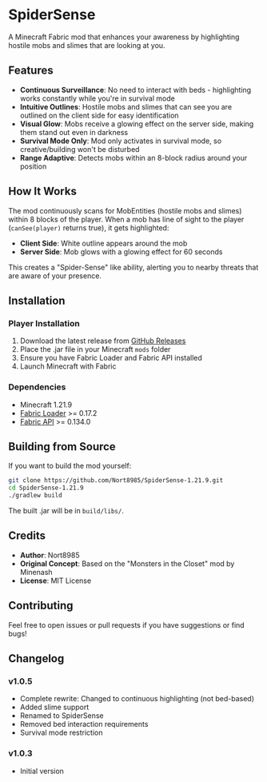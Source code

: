 # SpiderSense

A Minecraft Fabric mod that enhances your awareness by highlighting hostile mobs and slimes that are looking at you.

## Features

- **Continuous Surveillance**: No need to interact with beds - highlighting works constantly while you're in survival mode
- **Intuitive Outlines**: Hostile mobs and slimes that can see you are outlined on the client side for easy identification
- **Visual Glow**: Mobs receive a glowing effect on the server side, making them stand out even in darkness
- **Survival Mode Only**: Mod only activates in survival mode, so creative/building won't be disturbed
- **Range Adaptive**: Detects mobs within an 8-block radius around your position

## How It Works

The mod continuously scans for MobEntities (hostile mobs and slimes) within 8 blocks of the player. When a mob has line of sight to the player (`canSee(player)` returns true), it gets highlighted:

- **Client Side**: White outline appears around the mob
- **Server Side**: Mob glows with a glowing effect for 60 seconds

This creates a "Spider-Sense" like ability, alerting you to nearby threats that are aware of your presence.

## Installation

### Player Installation

1. Download the latest release from [GitHub Releases](https://github.com/Nort8985/SpiderSense-1.21.9/releases)
2. Place the .jar file in your Minecraft `mods` folder
3. Ensure you have Fabric Loader and Fabric API installed
4. Launch Minecraft with Fabric

### Dependencies

- Minecraft 1.21.9
- [Fabric Loader](https://fabricmc.net/use/) >= 0.17.2
- [Fabric API](https://www.curseforge.com/minecraft/mc-mods/fabric-api) >= 0.134.0

## Building from Source

If you want to build the mod yourself:

```bash
git clone https://github.com/Nort8985/SpiderSense-1.21.9.git
cd SpiderSense-1.21.9
./gradlew build
```

The built .jar will be in `build/libs/`.

## Credits

- **Author**: Nort8985
- **Original Concept**: Based on the "Monsters in the Closet" mod by Minenash
- **License**: MIT License

## Contributing

Feel free to open issues or pull requests if you have suggestions or find bugs!

## Changelog

### v1.0.5
- Complete rewrite: Changed to continuous highlighting (not bed-based)
- Added slime support
- Renamed to SpiderSense
- Removed bed interaction requirements
- Survival mode restriction

### v1.0.3
- Initial version
